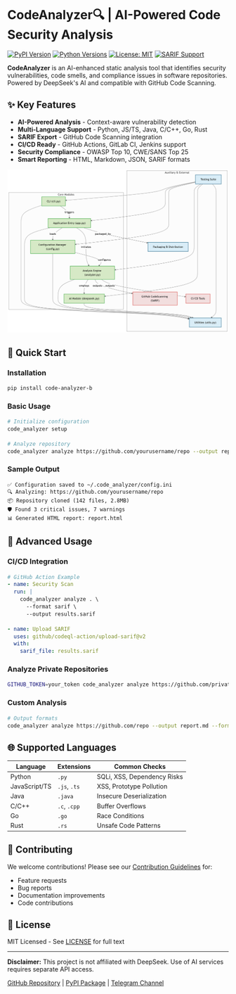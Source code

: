 # CodeAnalyzer🔍 | AI-Powered Code Security Analysis

[![PyPI Version](https://img.shields.io/pypi/v/code-analyzer-b.svg)](https://pypi.org/project/code-analyzer-b/)
[![Python Versions](https://img.shields.io/pypi/pyversions/code-analyzer-b.svg)](https://pypi.org/project/code-analyzer-b/)
[![License: MIT](https://img.shields.io/badge/License-MIT-blue.svg)](https://opensource.org/licenses/MIT)
[![SARIF Support](https://img.shields.io/badge/SARIF-2.1.0-green.svg)](https://docs.github.com/en/code-security/code-scanning/integrating-with-code-scanning/sarif-support-for-code-scanning)

**CodeAnalyzer** is an AI-enhanced static analysis tool that identifies security vulnerabilities, code smells, and compliance issues in software repositories. Powered by DeepSeek's AI and compatible with GitHub Code Scanning.

## ✨ Key Features

- **AI-Powered Analysis** - Context-aware vulnerability detection
- **Multi-Language Support** - Python, JS/TS, Java, C/C++, Go, Rust
- **SARIF Export** - GitHub Code Scanning integration
- **CI/CD Ready** - GitHub Actions, GitLab CI, Jenkins support
- **Security Compliance** - OWASP Top 10, CWE/SANS Top 25
- **Smart Reporting** - HTML, Markdown, JSON, SARIF formats

![Alt Text](diagram.png)

## 🚀 Quick Start

### Installation
```bash
pip install code-analyzer-b
```

### Basic Usage
```bash
# Initialize configuration
code_analyzer setup

# Analyze repository
code_analyzer analyze https://github.com/yourusername/repo --output report.html
```

### Sample Output
```text
✅ Configuration saved to ~/.code_analyzer/config.ini
🔍 Analyzing: https://github.com/yourusername/repo
📦 Repository cloned (142 files, 2.8MB)
🛡️ Found 3 critical issues, 7 warnings
📊 Generated HTML report: report.html
```

## 🔧 Advanced Usage

### CI/CD Integration
```yaml
# GitHub Action Example
- name: Security Scan
  run: |
    code_analyzer analyze . \
      --format sarif \
      --output results.sarif
      
- name: Upload SARIF
  uses: github/codeql-action/upload-sarif@v2
  with:
    sarif_file: results.sarif
```

### Analyze Private Repositories
```bash
GITHUB_TOKEN=your_token code_analyzer analyze https://github.com/private/repo
```

### Custom Analysis
```bash
# Output formats
code_analyzer analyze https://github.com/repo --output report.md --format markdown
```

## 🌐 Supported Languages

| Language       | Extensions           | Common Checks               |
|----------------|----------------------|-----------------------------|
| Python         | `.py`                | SQLi, XSS, Dependency Risks |
| JavaScript/TS  | `.js`, `.ts`         | XSS, Prototype Pollution    |
| Java           | `.java`              | Insecure Deserialization    |
| C/C++          | `.c`, `.cpp`         | Buffer Overflows            |
| Go             | `.go`                | Race Conditions             |
| Rust           | `.rs`                | Unsafe Code Patterns        |

## 🤝 Contributing

We welcome contributions! Please see our [Contribution Guidelines](CONTRIBUTING.md) for:
- Feature requests
- Bug reports
- Documentation improvements
- Code contributions

## 📜 License

MIT Licensed - See [LICENSE](LICENSE) for full text

---

**Disclaimer:** This project is not affiliated with DeepSeek. Use of AI services requires separate API access.

[GitHub Repository](https://github.com/BotirBakhtiyarov/code_analyzer) | 
[PyPI Package](https://pypi.org/project/code-analyzer-b/) | 
[Telegram Channel](https://t.me/opensource_uz)
